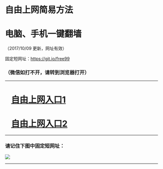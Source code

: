 ﻿# 自由上网简易方法

# 电脑、手机一键翻墙

（2017/10/09 更新，网址有效）

固定短网址：https://git.io/free99

### （微信如打不开，请转到浏览器打开）


***





# &nbsp;&nbsp; <a href="http://ft2232410722.fwq-tz-1001.info/fwqtz01.html?t=100900123528 " target="_blank">自由上网入口1</a>
# &nbsp;&nbsp; <a href="http://ft260319311.fwq-tz-1002.info/fwqtz02.html?t=1009001767 " target="_blank">自由上网入口2</a>
***

### 请记住下图中固定短网址：

<img src="https://s3-us-west-2.amazonaws.com/fwq-1001/yjfq-20170905okok.png" /> 


***


